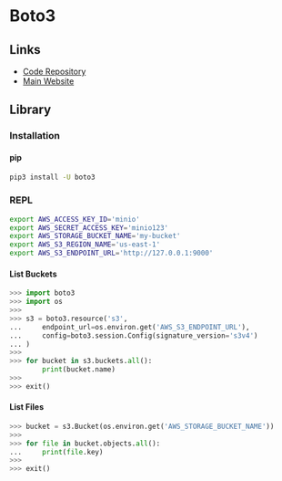 # Boto3

## Links

- [Code Repository](https://github.com/boto/boto3)
- [Main Website](https://aws.amazon.com/sdk-for-python/)

## Library

### Installation

#### pip

```sh
pip3 install -U boto3
```

### REPL

```sh
export AWS_ACCESS_KEY_ID='minio'
export AWS_SECRET_ACCESS_KEY='minio123'
export AWS_STORAGE_BUCKET_NAME='my-bucket'
export AWS_S3_REGION_NAME='us-east-1'
export AWS_S3_ENDPOINT_URL='http://127.0.0.1:9000'
```

#### List Buckets

```py
>>> import boto3
>>> import os
>>>
>>> s3 = boto3.resource('s3',
...     endpoint_url=os.environ.get('AWS_S3_ENDPOINT_URL'),
...     config=boto3.session.Config(signature_version='s3v4')
... )
>>>
>>> for bucket in s3.buckets.all():
        print(bucket.name)
>>>
>>> exit()
```

#### List Files

```py
>>> bucket = s3.Bucket(os.environ.get('AWS_STORAGE_BUCKET_NAME'))
>>>
>>> for file in bucket.objects.all():
...     print(file.key)
>>>
>>> exit()
```
